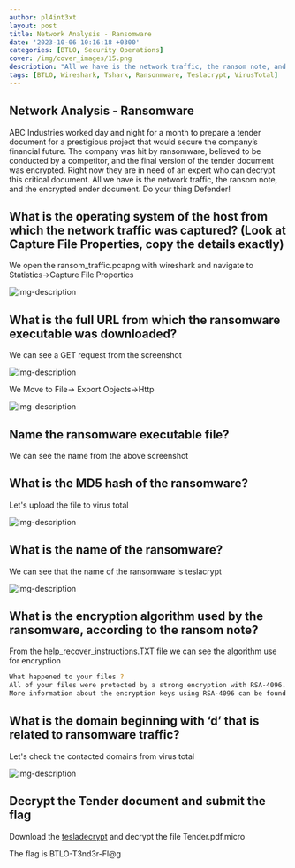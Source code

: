 ```yaml
---
author: pl4int3xt
layout: post
title: Network Analysis - Ransomware
date: '2023-10-06 10:16:18 +0300'
categories: [BTLO, Security Operations]
cover: /img/cover_images/15.png
description: "All we have is the network traffic, the ransom note, and the encrypted ender document. Do your thing Defender!​"
tags: [BTLO, Wireshark, Tshark, Ransonmware, Teslacrypt, VirusTotal]
---
```


## Network Analysis - Ransomware
ABC Industries worked day and night for a month to prepare a tender document for a prestigious project that would secure the company’s financial future. The company was hit by ransomware, believed to be conducted by a competitor, and the final version of the tender document was encrypted. Right now they are in need of an expert who can decrypt this critical document. All we have is the network traffic, the ransom note, and the encrypted ender document. Do your thing Defender!​ 

## What is the operating system of the host from which the network traffic was captured? (Look at Capture File Properties, copy the details exactly) 

We open the ransom_traffic.pcapng with wireshark and navigate to Statistics->Capture File Properties

![img-description](/assets/img/network-analysis-ransomware/1.png)

## What is the full URL from which the ransomware executable was downloaded?
We can see a GET request from the screenshot

![img-description](/assets/img/network-analysis-ransomware/2.png)

We Move to File-> Export Objects->Http

![img-description](/assets/img/network-analysis-ransomware/3.png)

## Name the ransomware executable file?

We can see the name from the above screenshot

## What is the MD5 hash of the ransomware?

Let's upload the file to virus total

![img-description](/assets/img/network-analysis-ransomware/4.png)

## What is the name of the ransomware?

We can see that the name of the ransomware is teslacrypt

![img-description](/assets/img/network-analysis-ransomware/5.png)

## What is the encryption algorithm used by the ransomware, according to the ransom note?

From the help_recover_instructions.TXT file we can see the algorithm use for encryption
```bash
What happened to your files ?
All of your files were protected by a strong encryption with RSA-4096.
More information about the encryption keys using RSA-4096 can be found here: http://en.wikipedia.org/wiki/RSA_(cryptosystem)
```

## What is the domain beginning with ‘d’ that is related to ransomware traffic?

Let's check the contacted domains from virus total

![img-description](/assets/img/network-analysis-ransomware/6.png)

## Decrypt the Tender document and submit the flag

Download the [tesladecrypt](https://github.com/Cisco-Talos/TeslaDecrypt.git) and decrypt the file Tender.pdf.micro

The flag is BTLO-T3nd3r-Fl@g